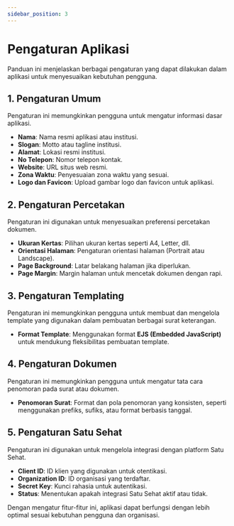 ```yaml
---
sidebar_position: 3
---
```


# Pengaturan Aplikasi

Panduan ini menjelaskan berbagai pengaturan yang dapat dilakukan dalam aplikasi untuk menyesuaikan kebutuhan pengguna.

## 1. Pengaturan Umum
Pengaturan ini memungkinkan pengguna untuk mengatur informasi dasar aplikasi.
- **Nama**: Nama resmi aplikasi atau institusi.
- **Slogan**: Motto atau tagline institusi.
- **Alamat**: Lokasi resmi institusi.
- **No Telepon**: Nomor telepon kontak.
- **Website**: URL situs web resmi.
- **Zona Waktu**: Penyesuaian zona waktu yang sesuai.
- **Logo dan Favicon**: Upload gambar logo dan favicon untuk aplikasi.

## 2. Pengaturan Percetakan
Pengaturan ini digunakan untuk menyesuaikan preferensi percetakan dokumen.
- **Ukuran Kertas**: Pilihan ukuran kertas seperti A4, Letter, dll.
- **Orientasi Halaman**: Pengaturan orientasi halaman (Portrait atau Landscape).
- **Page Background**: Latar belakang halaman jika diperlukan.
- **Page Margin**: Margin halaman untuk mencetak dokumen dengan rapi.

## 3. Pengaturan Templating
Pengaturan ini memungkinkan pengguna untuk membuat dan mengelola template yang digunakan dalam pembuatan berbagai surat keterangan.
- **Format Template**: Menggunakan format **EJS (Embedded JavaScript)** untuk mendukung fleksibilitas pembuatan template.

## 4. Pengaturan Dokumen
Pengaturan ini memungkinkan pengguna untuk mengatur tata cara penomoran pada surat atau dokumen.
- **Penomoran Surat**: Format dan pola penomoran yang konsisten, seperti menggunakan prefiks, sufiks, atau format berbasis tanggal.

## 5. Pengaturan Satu Sehat
Pengaturan ini digunakan untuk mengelola integrasi dengan platform Satu Sehat.
- **Client ID**: ID klien yang digunakan untuk otentikasi.
- **Organization ID**: ID organisasi yang terdaftar.
- **Secret Key**: Kunci rahasia untuk autentikasi.
- **Status**: Menentukan apakah integrasi Satu Sehat aktif atau tidak.

Dengan mengatur fitur-fitur ini, aplikasi dapat berfungsi dengan lebih optimal sesuai kebutuhan pengguna dan organisasi.

